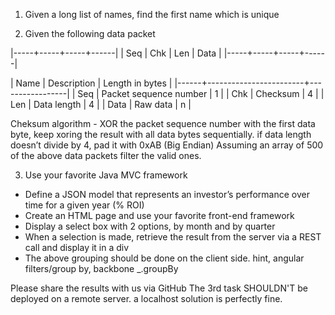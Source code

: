 1. Given a long list of names, find the first name which is unique

2. Given the following data packet

|-----+-----+-----+------|
| Seq | Chk | Len | Data |
|-----+-----+-----+------|

| Name | Description            | Length in bytes |
|------+------------------------+-----------------|
| Seq  | Packet sequence number |               1 |
| Chk  | Checksum               |               4 |
| Len  | Data length            |               4 |
| Data | Raw data               |               n |

Cheksum algorithm - XOR the packet sequence number with the first data byte, keep xoring the result with all data bytes sequentially. if data length doesn’t divide by 4, pad it with 0xAB (Big Endian)
Assuming an array of 500 of the above data packets filter the valid ones.

3. Use your favorite Java MVC framework
* Define a JSON model that represents an investor’s performance over time for a given year (% ROI)
* Create an HTML page and use your favorite front-end framework
* Display a select box with 2 options, by month and by quarter
* When a selection is made, retrieve the result from the server via a REST call and display it in a div
* The above grouping should be done on the client side. hint, angular filters/group by,  backbone _.groupBy

Please share the results with us via GitHub
The 3rd task SHOULDN'T be deployed on a remote server. a localhost solution is perfectly fine.
